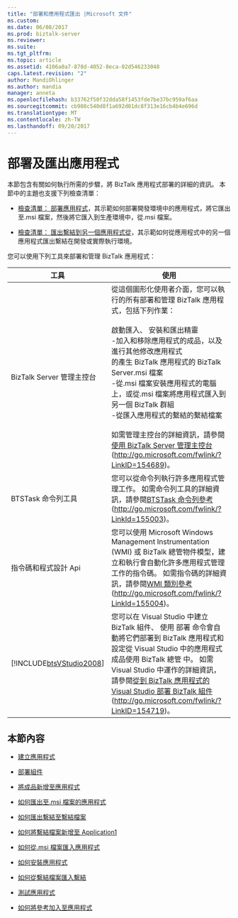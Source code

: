 ```yaml
---
title: "部署和應用程式匯出 |Microsoft 文件"
ms.custom: 
ms.date: 06/08/2017
ms.prod: biztalk-server
ms.reviewer: 
ms.suite: 
ms.tgt_pltfrm: 
ms.topic: article
ms.assetid: 4106a0a7-878d-4052-8eca-02d546233048
caps.latest.revision: "2"
author: MandiOhlinger
ms.author: mandia
manager: anneta
ms.openlocfilehash: b33762f50f32dda58f1453fde7be37bc959af6aa
ms.sourcegitcommit: cb908c540d8f1a692d01dc8f313e16cb4b4e696d
ms.translationtype: MT
ms.contentlocale: zh-TW
ms.lasthandoff: 09/20/2017
---
```

# <a name="deploying-and-exporting-an-application"></a>部署及匯出應用程式
本節包含有關如何執行所需的步驟，將 BizTalk 應用程式部署的詳細的資訊。 本節中的主題也支援下列檢查清單：  
  
-   [檢查清單： 部署應用程式](../technical-guides/checklist-deploying-an-application.md)，其示範如何部署開發環境中的應用程式，將它匯出至.msi 檔案，然後將它匯入到生產環境中，從.msi 檔案。  
  
-   [檢查清單： 匯出繫結到另一個應用程式從](../technical-guides/checklist-exporting-bindings-from-one-application-to-another.md)，其示範如何從應用程式中的另一個應用程式匯出繫結在開發或實際執行環境。  
  
 您可以使用下列工具來部署和管理 BizTalk 應用程式：  
  
|工具|使用|  
|----------|---------|  
|BizTalk Server 管理主控台|從這個圖形化使用者介面，您可以執行的所有部署和管理 BizTalk 應用程式，包括下列作業：<br /><br /> 啟動匯入、 安裝和匯出精靈<br />-加入和移除應用程式的成品，以及進行其他修改應用程式<br />的產生 BizTalk 應用程式的 BizTalk Server.msi 檔案<br />-從.msi 檔案安裝應用程式的電腦上，或從.msi 檔案將應用程式匯入到另一個 BizTalk 群組<br />-從匯入應用程式的繫結的繫結檔案<br /><br /> 如需管理主控台的詳細資訊，請參閱[使用 BizTalk Server 管理主控台](http://go.microsoft.com/fwlink/?LinkID=154689)(http://go.microsoft.com/fwlink/?LinkID=154689)。|  
|BTSTask 命令列工具|您可以從命令列執行許多應用程式管理工作。 如需命令列工具的詳細資訊，請參閱[BTSTask 命令列參考](http://go.microsoft.com/fwlink/?LinkId=155003)(http://go.microsoft.com/fwlink/?LinkId=155003)。|  
|指令碼和程式設計 Api|您可以使用 Microsoft Windows Management Instrumentation (WMI) 或 BizTalk 總管物件模型，建立和執行會自動化許多應用程式管理工作的指令碼。 如需指令碼的詳細資訊，請參閱[WMI 類別參考](http://go.microsoft.com/fwlink/?LinkId=155004)(http://go.microsoft.com/fwlink/?LinkId=155004)。|  
|[!INCLUDE[btsVStudio2008](../includes/btsvstudio2008-md.md)]|您可以在 Visual Studio 中建立 BizTalk 組件、 使用 部署 命令會自動將它們部署到 BizTalk 應用程式和設定從 Visual Studio 中的應用程式成品使用 BizTalk 總管 中。 如需 Visual Studio 中運作的詳細資訊，請參閱[從到 BizTalk 應用程式的 Visual Studio 部署 BizTalk 組件](http://go.microsoft.com/fwlink/?LinkID=154719)(http://go.microsoft.com/fwlink/?LinkID=154719)。|  
  
## <a name="in-this-section"></a>本節內容  
  
-   [建立應用程式](../technical-guides/creating-an-application.md)  
  
-   [部署組件](../technical-guides/deploying-an-assembly.md)  
  
-   [將成品新增至應用程式](../technical-guides/adding-artifacts-to-an-application.md)  
  
-   [如何匯出至.msi 檔案的應用程式](../technical-guides/how-to-export-an-application-to-an-msi-file.md)  
  
-   [如何匯出繫結至繫結檔案](../technical-guides/how-to-export-bindings-to-a-binding-file.md)  
  
-   [如何將繫結檔案新增至 Application1](../technical-guides/how-to-add-a-binding-file-to-an-application1.md)  
  
-   [如何從.msi 檔案匯入應用程式](../technical-guides/how-to-import-an-application-from-an-msi-file.md)  
  
-   [如何安裝應用程式](../technical-guides/how-to-install-an-application.md)  
  
-   [如何從繫結檔案匯入繫結](../technical-guides/how-to-import-bindings-from-a-binding-file.md)  
  
-   [測試應用程式](../technical-guides/testing-an-application.md)  
  
-   [如何將參考加入至應用程式](../technical-guides/how-to-add-a-reference-to-an-application.md)